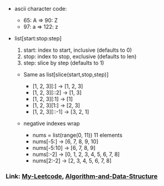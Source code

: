* ascii character code:
  * 65: A => 90: Z
  * 97: a => 122: z 

* list[start:stop:step]
  1. start: index to start, inclusive (defaults to 0)
  2. stop:  index to stop,  exclusive (defaults to len)
  3. step:  slice by step             (defaults to 1)

  * Same as list[slice(start,stop,step)]
    * [1, 2, 3][:]    → [1, 2, 3]
    * [1, 2, 3][::2]  → [1, 3]
    * [1, 2, 3][:1]   → [1]
    * [1, 2, 3][1:]   → [2, 3]
    * [1, 2, 3][::-1]   → [3, 2, 1]

  * negative indexes wrap
    * nums = list(range(0, 11))   11 elements
    * nums[-5:]     → [6, 7, 8, 9, 10]
    * nums[-5:10]   → [6, 7, 8, 9]
    * nums[:-2]     → [0, 1, 2, 3, 4, 5, 6, 7, 8]
    * nums[2:-2]    → [2, 3, 4, 5, 6, 7, 8]

### Link: [My-Leetcode](https://github.com/Jason017/My-Leetcode), [Algorithm-and-Data-Structure](https://github.com/Jason017/Algorithm-and-Data-Structure)
